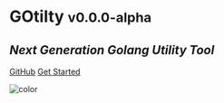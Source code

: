 # <b>GO</b>tilty <small>v0.0.0-alpha</small>

## <i>Next Generation Golang Utility Tool</i>

[GitHub](https://github.com/gotilty/gotil)
[Get Started](quick-start)

![color](#f0f0f0)
